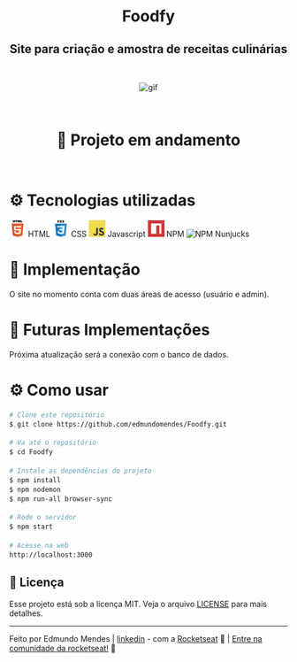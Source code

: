<center>

#  Foodfy
##  Site para criação e amostra de receitas culinárias

<br>

![gif](https://media.giphy.com/media/6BlCx7dtjTC87WPbK2/giphy.gif)

<br>

# :construction: Projeto em andamento

  <br>
  
</center>

# :gear: Tecnologias utilizadas

<img aling="left" alt='HTML' width='30px' src="https://raw.githubusercontent.com/github/explore/80688e429a7d4ef2fca1e82350fe8e3517d3494d/topics/html/html.png"> HTML  <img aling="left" alt='CSS' width='30px' src=https://raw.githubusercontent.com/github/explore/80688e429a7d4ef2fca1e82350fe8e3517d3494d/topics/css/css.png> CSS <img aling="left" alt='Javascript' width='30px' src=https://raw.githubusercontent.com/github/explore/80688e429a7d4ef2fca1e82350fe8e3517d3494d/topics/javascript/javascript.png> Javascript <img aling="left" alt='NPM' width='30px' src=https://raw.githubusercontent.com/github/explore/80688e429a7d4ef2fca1e82350fe8e3517d3494d/topics/npm/npm.png> NPM <img aling="left" alt='NPM' width='30px' src=https://eseom.gallerycdn.vsassets.io/extensions/eseom/nunjucks-template/0.4.2/1620376601793/Microsoft.VisualStudio.Services.Icons.Default> Nunjucks

# :rocket: Implementação

O site no momento conta com duas áreas de acesso (usuário e admin).
<br>

# :telescope: Futuras Implementações

Próxima atualização será a conexão com o banco de dados.

# :gear: Como usar
```bash
# Clone este repositório
$ git clone https://github.com/edmundomendes/Foodfy.git

# Va até o repositório
$ cd Foodfy

# Instale as dependências do projeto
$ npm install
$ npm nodemon
$ npm run-all browser-sync

# Rode o servidor
$ npm start

# Acesse na web
http://localhost:3000

```
## :memo: Licença

Esse projeto está sob a licença MIT. Veja o arquivo [LICENSE](/LICENSE) para mais detalhes.

---

Feito por Edmundo Mendes | [linkedin](https://www.linkedin.com/in/edmundo-mendes/) - com a [Rocketseat](https://rocketseat.com.br) :rocket: | [Entre na comunidade da rocketseat!](https://discordapp.com/invite/gCRAFhc) :purple_heart:
